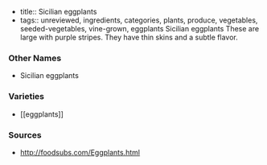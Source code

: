 - title:: Sicilian eggplants
- tags:: unreviewed, ingredients, categories, plants, produce, vegetables, seeded-vegetables, vine-grown, eggplants
Sicilian eggplants These are large with purple stripes. They have thin skins and a subtle flavor.

### Other Names

* Sicilian eggplants

### Varieties

* [[eggplants]]

### Sources
* http://foodsubs.com/Eggplants.html
